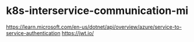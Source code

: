 # k8s-interservice-communication-mi

https://learn.microsoft.com/en-us/dotnet/api/overview/azure/service-to-service-authentication
https://jwt.io/
